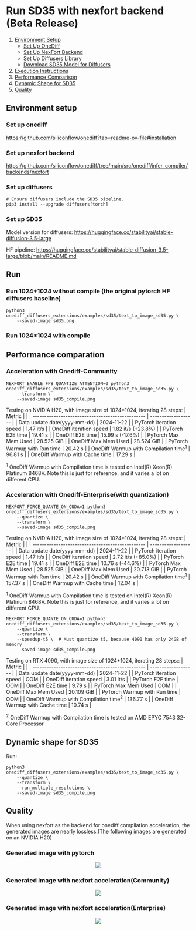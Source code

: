 # Run SD35 with nexfort backend (Beta Release)

1. [Environment Setup](#environment-setup)
   - [Set Up OneDiff](#set-up-onediff)
   - [Set Up NexFort Backend](#set-up-nexfort-backend)
   - [Set Up Diffusers Library](#set-up-diffusers)
   - [Download SD35 Model for Diffusers](#set-up-sd35)
2. [Execution Instructions](#run)
3. [Performance Comparison](#performance-comparation)
4. [Dynamic Shape for SD35](#dynamic-shape-for-sd25)
5. [Quality](#quality)

## Environment setup
### Set up onediff
https://github.com/siliconflow/onediff?tab=readme-ov-file#installation

### Set up nexfort backend
https://github.com/siliconflow/onediff/tree/main/src/onediff/infer_compiler/backends/nexfort

### Set up diffusers

```
# Ensure diffusers include the SD35 pipeline.
pip3 install --upgrade diffusers[torch]
```
### Set up SD35
Model version for diffusers: https://huggingface.co/stabilityai/stable-diffusion-3.5-large

HF pipeline: https://huggingface.co/stabilityai/stable-diffusion-3.5-large/blob/main/README.md

## Run

### Run 1024*1024 without compile (the original pytorch HF diffusers baseline)
```
python3 onediff_diffusers_extensions/examples/sd35/text_to_image_sd35.py \
    --saved-image sd35.png
```

### Run 1024*1024 with compile


## Performance comparation
### Acceleration with Onediff-Community

```
NEXFORT_ENABLE_FP8_QUANTIZE_ATTENTION=0 python3 onediff_diffusers_extensions/examples/sd35/text_to_image_sd35.py \
    --transform \
    --saved-image sd35_compile.png
```

Testing on NVIDIA H20, with image size of 1024*1024, iterating 28 steps:
| Metric                                           |                     |
| ------------------------------------------------ | ------------------- |
| Data update date(yyyy-mm-dd)                     | 2024-11-22          |
| PyTorch iteration speed                          | 1.47 it/s           |
| OneDiff iteration speed                          | 1.82 it/s (+23.8%)  |
| PyTorch E2E time                                 | 19.41 s             |
| OneDiff E2E time                                 | 15.99 s (-17.6%)    |
| PyTorch Max Mem Used                             | 28.525 GiB          |
| OneDiff Max Mem Used                             | 28.524 GiB          |
| PyTorch Warmup with Run time                     | 20.42 s             |
| OneDiff Warmup with Compilation time<sup>1</sup> | 96.81 s             |
| OneDiff Warmup with Cache time                   | 17.29 s             |

<sup>1</sup> OneDiff Warmup with Compilation time is tested on Intel(R) Xeon(R) Platinum 8468V. Note this is just for reference, and it varies a lot on different CPU.

### Acceleration with Onediff-Enterprise(with quantization)
```
NEXFORT_FORCE_QUANTE_ON_CUDA=1 python3 onediff_diffusers_extensions/examples/sd35/text_to_image_sd35.py \
    --quantize \
    --transform \
    --saved-image sd35_compile.png
```

Testing on NVIDIA H20, with image size of 1024*1024, iterating 28 steps:
| Metric                                           |                     |
| ------------------------------------------------ | ------------------- |
| Data update date(yyyy-mm-dd)                     | 2024-11-22          |
| PyTorch iteration speed                          | 1.47 it/s           |
| OneDiff iteration speed                          | 2.72 it/s (+85.0%)  |
| PyTorch E2E time                                 | 19.41 s             |
| OneDiff E2E time                                 | 10.76 s (-44.6%)    |
| PyTorch Max Mem Used                             | 28.525 GiB          |
| OneDiff Max Mem Used                             | 20.713 GiB          |
| PyTorch Warmup with Run time                     | 20.42 s             |
| OneDiff Warmup with Compilation time<sup>1</sup> | 157.37 s            |
| OneDiff Warmup with Cache time                   | 12.04 s              |

<sup>1</sup> OneDiff Warmup with Compilation time is tested on Intel(R) Xeon(R) Platinum 8468V. Note this is just for reference, and it varies a lot on different CPU.

```
NEXFORT_FORCE_QUANTE_ON_CUDA=1 python3 onediff_diffusers_extensions/examples/sd35/text_to_image_sd35.py \
    --quantize \
    --transform \
    --speedup-t5 \  # Must quantize t5, because 4090 has only 24GB of memory
    --saved-image sd35_compile.png
```


Testing on RTX 4090, with image size of 1024*1024, iterating 28 steps::
| Metric                                           |                     |
| ------------------------------------------------ | ------------------- |
| Data update date(yyyy-mm-dd)                     | 2024-11-22          |
| PyTorch iteration speed                          | OOM                 |
| OneDiff iteration speed                          | 3.01 it/s           |
| PyTorch E2E time                                 | OOM                 |
| OneDiff E2E time                                 | 9.79 s              |
| PyTorch Max Mem Used                             | OOM                 |
| OneDiff Max Mem Used                             | 20.109 GiB          |
| PyTorch Warmup with Run time                     | OOM                 |
| OneDiff Warmup with Compilation time<sup>2</sup> | 136.77 s            |
| OneDiff Warmup with Cache time                   | 10.74 s             |

 <sup>2</sup> OneDiff Warmup with Compilation time is tested on AMD EPYC 7543 32-Core Processor


## Dynamic shape for SD35

Run:

```
python3 onediff_diffusers_extensions/examples/sd35/text_to_image_sd35.py \
    --quantize \
    --transform \
    --run_multiple_resolutions \
    --saved-image sd35_compile.png
```

## Quality
When using nexfort as the backend for onediff compilation acceleration, the generated images are nearly lossless.(The following images are generated on an NVIDIA H20)

### Generated image with pytorch
<p align="center">
<img src="../../../imgs/sd35_base.png">
</p>

### Generated image with nexfort acceleration(Community)
<p align="center">
<img src="../../../imgs/nexfort_sd35_community.png">
</p>

### Generated image with nexfort acceleration(Enterprise)
<p align="center">
<img src="../../../imgs/nexfort_sd35_enterprise.png">
</p>
